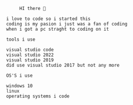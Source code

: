                           HI there 👋
                     
                     i love to code so i started this 
                     coding is my pasion i just was a fan of coding
                     when i got a pc straght to coding on it
                     
                     tools i use
                                            
                     visual studio code 
                     visual studio 2022
                     visual studio 2019
                     did use visual studio 2017 but not any more
                     
                     OS'S i use
                     
                     windows 10
                     linux
                     operating systems i code
                     
                     
                     
